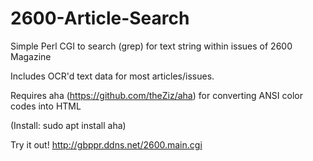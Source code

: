# 2600-Article-Search

Simple Perl CGI to search (grep) for text string within issues of 2600 Magazine 

Includes OCR'd text data for most articles/issues.

Requires aha (https://github.com/theZiz/aha) for converting ANSI color codes into HTML

(Install: sudo apt install aha)

Try it out!
http://gbppr.ddns.net/2600.main.cgi
